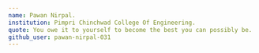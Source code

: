 ```yaml
---
name: Pawan Nirpal.
institution: Pimpri Chinchwad College Of Engineering. 
quote: You owe it to yourself to become the best you can possibly be.
github_user: pawan-nirpal-031
---
```


